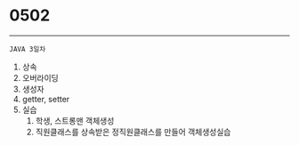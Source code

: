 # 0502

---

```
JAVA 3일차
```

1. 상속
2. 오버라이딩
3. 생성자
4. getter, setter
5. 실습
   1. 학생, 스트롱맨 객체생성
   2. 직원클래스를 상속받은 정직원클래스를 만들어 객체생성실습

